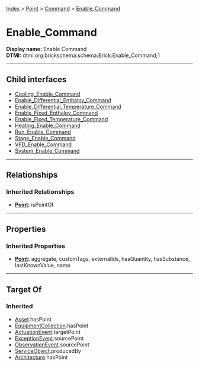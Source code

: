 [Index](../../../index.md) > [Point](../../Point.md) > [Command](../Command.md) > [Enable_Command](#)
# Enable_Command

**Display name:** Enable Command<br />
**DTMI:** dtmi:org:brickschema:schema:Brick:Enable_Command;1

---

## Child interfaces
* [Cooling_Enable_Command](Cooling_Enable_Command.md)
* [Enable_Differential_Enthalpy_Command](Enable_Differential_Enthalpy_Command.md)
* [Enable_Differential_Temperature_Command](Enable_Differential_Temperature_Command.md)
* [Enable_Fixed_Enthalpy_Command](Enable_Fixed_Enthalpy_Command.md)
* [Enable_Fixed_Temperature_Command](Enable_Fixed_Temperature_Command.md)
* [Heating_Enable_Command](Heating_Enable_Command.md)
* [Run_Enable_Command](Run_Enable_Command.md)
* [Stage_Enable_Command](Stage_Enable_Command.md)
* [VFD_Enable_Command](VFD_Enable_Command.md)
* [System_Enable_Command](System_Enable_Command/System_Enable_Command.md)

---

## Relationships

### Inherited Relationships
* **[Point](../../Point.md):** isPointOf

---

## Properties

### Inherited Properties
* **[Point](../../Point.md):** aggregate, customTags, externalIds, hasQuantity, hasSubstance, lastKnownValue, name

---

## Target Of
### Inherited
* [Asset](../../../Asset/Asset.md).hasPoint
* [EquipmentCollection](../../../Collection/EquipmentCollection.md).hasPoint
* [ActuationEvent](../../../Event/PointEvent/ActuationEvent.md).targetPoint
* [ExceptionEvent](../../../Event/PointEvent/ExceptionEvent.md).sourcePoint
* [ObservationEvent](../../../Event/PointEvent/ObservationEvent.md).sourcePoint
* [ServiceObject](../../../Information/ServiceObject/ServiceObject.md).producedBy
* [Architecture](../../../Space/Architecture/Architecture.md).hasPoint
